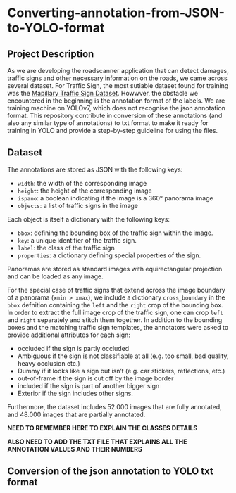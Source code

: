 # Converting-annotation-from-JSON-to-YOLO-format
## Project Description
As we are developing the roadscanner application that can detect damages, traffic signs and other necessary information on the roads, we came across several dataset. For Traffic Sign, the most sutiable dataset found for training was the [Mapillary Traffic Sign Dataset](https://www.mapillary.com/dataset/trafficsign). Howwver, the obstacle we encountered in the beginning is the annotation format of the labels. We are training machine on YOLOv7, which does not recognise the json annotation format. This repository contribute in conversion of these annotations (and also any similar type of annotations) to txt format to make it ready for training in YOLO and provide a step-by-step guideline for using the files.

## Dataset
The annotations are stored as JSON with the following keys:
 - `width`: the width of the corresponding image
 - `height`: the height of the corresponding image
 - `ispano`: a boolean indicating if the image is a 360° panorama image
 - `objects`: a list of traffic signs in the image

 Each object is itself a dictionary with the following keys:
  - `bbox`: defining the bounding box of the traffic sign within the image.
  - `key`: a unique identifier of the traffic sign.
  - `label`: the class of the traffic sign
  - `properties`: a dictionary defining special properties of the sign.

Panoramas are stored as standard images with equirectangular projection and can be loaded as any image.

For the special case of traffic signs that extend across the image boundary of a panorama (`xmin > xmax`),
we include a dictionary `cross_boundary` in the `bbox` defnition containing the `left` and the `right` crop of the bounding box. In order to extract the full image crop of the traffic sign, one can crop `left` and `right` separately and stitch them together.
In addition to the bounding boxes and the matching traffic sign templates, the annotators were asked to provide additional attributes for each sign: 
-	occluded if the sign is partly occluded
-	Ambiguous if the sign is not classifiable at all (e.g. too small, bad quality, heavy occlusion etc.)
-	Dummy if it looks like a sign but isn’t (e.g. car stickers, reflections, etc.)
-	out-of-frame if the sign is cut off by the image border
-	included if the sign is part of another bigger sign 
-	Exterior if the sign includes other signs.

Furthermore, the dataset includes 52.000 images that are fully annotated, and 48.000 images that are partially annotated.




**NEED TO REMEMBER HERE TO EXPLAIN THE CLASSES DETAILS**

**ALSO NEED TO ADD THE TXT FILE THAT EXPLAINS ALL THE ANNOTATION VALUES AND THEIR NUMBERS**
## Conversion of the json annotation to YOLO txt format
